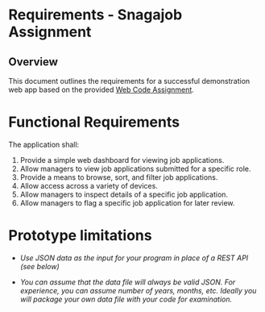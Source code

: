 # Requirements - Snagajob Assignment

## Overview

This document outlines the requirements for a successful demonstration web app based on the provided [Web Code Assignment](web-code-assignment.md).

# Functional Requirements

The application shall:

1. Provide a simple web dashboard for viewing job applications.
2. Allow managers to view job applications submitted for a specific role.
3. Provide a means to browse, sort, and filter job applications.
4. Allow access across a variety of devices.
5. Allow managers to inspect details of a specific job application.
6. Allow managers to flag a specific job application for later review.


# Prototype limitations

- *Use JSON data as the input for your program in place of a REST API (see below)*

- *You can assume that the data file will always be valid JSON. For experience, you can assume number of years, months, etc. Ideally you will package your own data file with your code for examination.*



